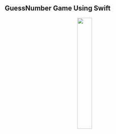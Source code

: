 ## GuessNumber Game Using Swift

<p align="center"><img src="https://user-images.githubusercontent.com/77099686/106290106-6c311980-628d-11eb-800a-57873b4524f5.gif" width="30%" height="30%"></p>
